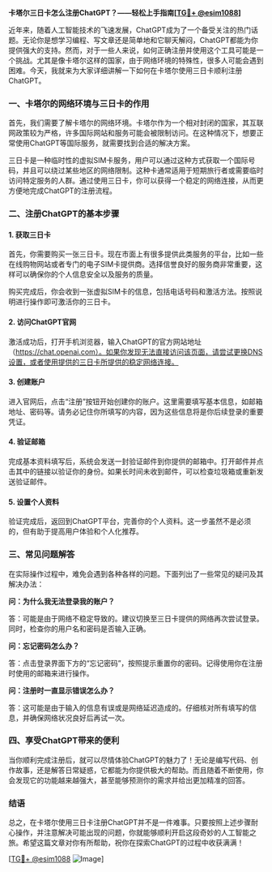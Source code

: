 **卡塔尔三日卡怎么注册ChatGPT？——轻松上手指南[[TG💪+ @esim1088](https://t.me/s/esim1088)]**

近年来，随着人工智能技术的飞速发展，ChatGPT成为了一个备受关注的热门话题。无论你是想学习编程、写文章还是简单地和它聊天解闷，ChatGPT都能为你提供强大的支持。然而，对于一些人来说，如何正确注册并使用这个工具可能是一个挑战。尤其是像卡塔尔这样的国家，由于网络环境的特殊性，很多人可能会遇到困难。今天，我就来为大家详细讲解一下如何在卡塔尔使用三日卡顺利注册ChatGPT。

### 一、卡塔尔的网络环境与三日卡的作用

首先，我们需要了解卡塔尔的网络环境。卡塔尔作为一个相对封闭的国家，其互联网政策较为严格，许多国际网站和服务可能会被限制访问。在这种情况下，想要正常使用ChatGPT等国际服务，就需要找到合适的解决方案。

三日卡是一种临时性的虚拟SIM卡服务，用户可以通过这种方式获取一个国际号码，并且可以绕过某些地区的网络限制。这种卡通常适用于短期旅行者或需要临时访问特定服务的人群。通过使用三日卡，你可以获得一个稳定的网络连接，从而更方便地完成ChatGPT的注册流程。

### 二、注册ChatGPT的基本步骤

#### 1. 获取三日卡

首先，你需要购买一张三日卡。现在市面上有很多提供此类服务的平台，比如一些在线购物网站或者专门的电子SIM卡提供商。选择信誉良好的服务商非常重要，这样可以确保你的个人信息安全以及服务的质量。

购买完成后，你会收到一张虚拟SIM卡的信息，包括电话号码和激活方法。按照说明进行操作即可激活你的三日卡。

#### 2. 访问ChatGPT官网

激活成功后，打开手机浏览器，输入ChatGPT的官方网站地址（https://chat.openai.com）。如果你发现无法直接访问该页面，请尝试更换DNS设置，或者使用提供的三日卡所提供的稳定网络连接。

#### 3. 创建账户

进入官网后，点击“注册”按钮开始创建你的账户。这里需要填写基本信息，如邮箱地址、密码等。请务必记住你所填写的内容，因为这些信息将是你后续登录的重要凭证。

#### 4. 验证邮箱

完成基本资料填写后，系统会发送一封验证邮件到你提供的邮箱中。打开邮件并点击其中的链接以验证你的身份。如果长时间未收到邮件，可以检查垃圾箱或重新发送验证邮件。

#### 5. 设置个人资料

验证完成后，返回到ChatGPT平台，完善你的个人资料。这一步虽然不是必须的，但有助于提高用户体验和个人化推荐。

### 三、常见问题解答

在实际操作过程中，难免会遇到各种各样的问题。下面列出了一些常见的疑问及其解决办法：

**问：为什么我无法登录我的账户？**

答：可能是由于网络不稳定导致的。建议切换至三日卡提供的网络再次尝试登录。同时，检查你的用户名和密码是否输入正确。

**问：忘记密码怎么办？**

答：点击登录界面下方的“忘记密码”，按照提示重置你的密码。记得使用你在注册时使用的邮箱来进行操作。

**问：注册时一直显示错误怎么办？**

答：这可能是由于输入的信息有误或是网络延迟造成的。仔细核对所有填写的信息，并确保网络状况良好后再试一次。

### 四、享受ChatGPT带来的便利

当你顺利完成注册后，就可以尽情体验ChatGPT的魅力了！无论是编写代码、创作故事，还是解答日常疑惑，它都能为你提供极大的帮助。而且随着不断使用，你会发现它的功能越来越强大，甚至能够预测你的需求并给出更加精准的回答。

### 结语

总之，在卡塔尔使用三日卡注册ChatGPT并不是一件难事。只要按照上述步骤耐心操作，并注意解决可能出现的问题，你就能够顺利开启这段奇妙的人工智能之旅。希望这篇文章对你有所帮助，祝你在探索ChatGPT的过程中收获满满！

[[TG💪+ @esim1088](https://t.me/s/esim1088) ![Image](https://i.postimg.cc/4NQfJmqS/Snipaste-2025-05-13-00-14-12.png)]